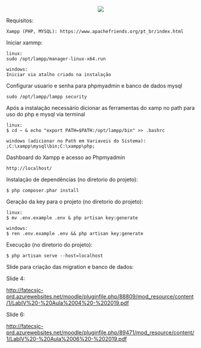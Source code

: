 <p align="center"><img src="https://laravel.com/assets/img/components/logo-laravel.svg"></p>

Requisitos:

    Xampp (PHP, MYSQL): https://www.apachefriends.org/pt_br/index.html
    
Iniciar xammp:

    linux:
    sudo /opt/lampp/manager-linux-x64.run
    
    windows:
    Iniciar via atalho criado na instalação

Configurar usuario e senha para phpmyadmin e banco de dados mysql

    sudo /opt/lampp/lampp security

Após a instalação  necessário dicionar as ferramentas do xamp no path para uso do php e mysql via terminal

    linux:
    $ cd ~ & echo "export PATH=$PATH:/opt/lampp/bin" >> .bashrc

    windows (adicionar no Path em Variaveis do Sistema):
    ;C:\xampp\mysql\bin;C:\xampp\php;
    
Dashboard do Xampp e acesso ao Phpmyadmin

    http://localhost/

Instalação de dependências (no diretorio do projeto):

    $ php composer.phar install

Geração da key para o projeto (no diretorio do projeto):

    linux:
    $ mv .env.example .env & php artisan key:generate
    
    windows:
    $ ren .env.example .env && php artisan key:generate

Execução (no diretorio do projeto):

    $ php artisan serve --host=localhost

Slide para criação das migration e banco de dados:

Slide 4:

http://fatecsjc-prd.azurewebsites.net/moodle/pluginfile.php/88809/mod_resource/content/1/LabIV%20-%20Aula%2004%20-%202019.pdf

Slide 6:

http://fatecsjc-prd.azurewebsites.net/moodle/pluginfile.php/89471/mod_resource/content/1/LabIV%20-%20Aula%2006%20-%202019.pdf
